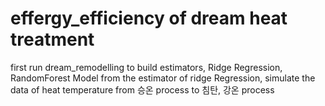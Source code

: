 # effergy_efficiency of dream heat treatment
first run dream_remodelling to build estimators, Ridge Regression, RandomForest Model
from the estimator of ridge Regression, simulate the data of heat temperature from 승온 process to 침탄, 강온 process
